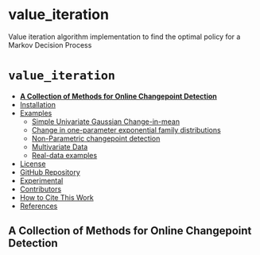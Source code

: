 # value_iteration
Value iteration algorithm implementation to find the optimal policy for a Markov Decision Process


# `value_iteration`


- [**A Collection of Methods for Online Changepoint
  Detection**](#a-collection-of-methods-for-online-changepoint-detection)
- [Installation](#installation)
- [Examples](#examples)
  - [Simple Univariate Gaussian
    Change-in-mean](#simple-univariate-gaussian-change-in-mean)
  - [Change in one-parameter exponential family
    distributions](#change-in-one-parameter-exponential-family-distributions)
  - [Non-Parametric changepoint
    detection](#non-parametric-changepoint-detection)
  - [Multivariate Data](#multivariate-data)
  - [Real-data examples](#real-data-examples)
- [License](#license)
- [GitHub Repository](#github-repository)
- [Experimental](#experimental)
- [Contributors](#contributors)
- [How to Cite This Work](#how-to-cite-this-work)
- [References](#references)

## **A Collection of Methods for Online Changepoint Detection**